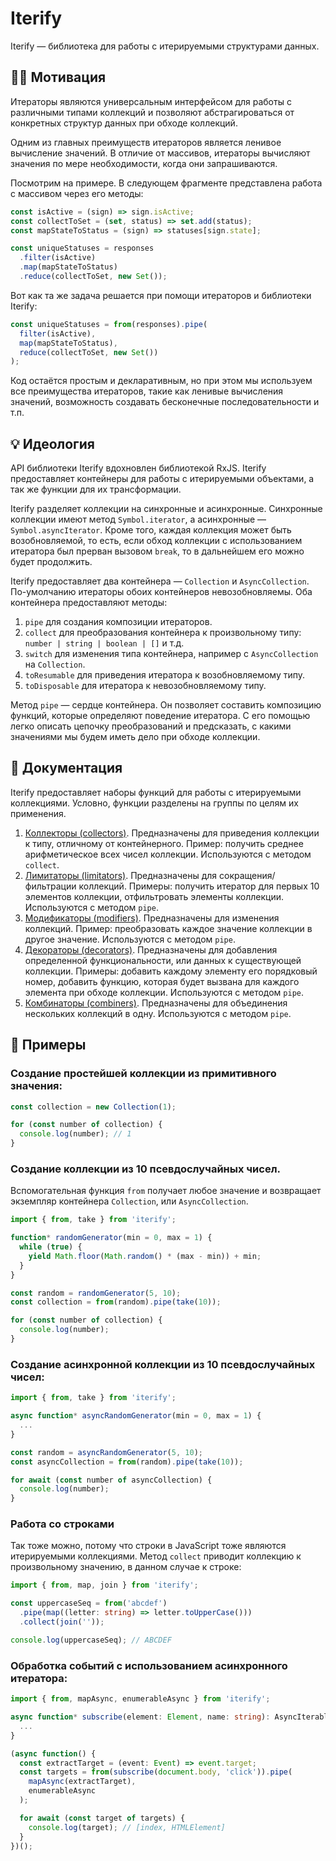 # Iterify

Iterify — библиотека для работы с итерируемыми структурами данных.

## 🧗‍♂️ Мотивация

Итераторы являются универсальным интерфейсом для работы с различными типами коллекций и позволяют абстрагироваться от конкретных структур данных при обходе коллекций.

Одним из главных преимуществ итераторов является ленивое вычисление значений. В отличие от массивов, итераторы вычисляют значения по мере необходимости, когда они запрашиваются.

Посмотрим на примере. В следующем фрагменте представлена работа с массивом через его методы:

```ts
const isActive = (sign) => sign.isActive;
const collectToSet = (set, status) => set.add(status);
const mapStateToStatus = (sign) => statuses[sign.state];

const uniqueStatuses = responses
  .filter(isActive)
  .map(mapStateToStatus)
  .reduce(collectToSet, new Set());
```

Вот как та же задача решается при помощи итераторов и библиотеки Iterify:

```ts
const uniqueStatuses = from(responses).pipe(
  filter(isActive),
  map(mapStateToStatus),
  reduce(collectToSet, new Set())
);
```

Код остаётся простым и декларативным, но при этом мы используем все преимущества итераторов, такие как ленивые вычисления значений, возможность создавать бесконечные последовательности и т.п.

## 💡 Идеология

API библиотеки Iterify вдохновлен библиотекой RxJS. Iterify предоставляет контейнеры для работы с итерируемыми объектами, а так же функции для их трансформации.

Iterify разделяет коллекции на синхронные и асинхронные. Синхронные коллекции имеют метод `Symbol.iterator`, а асинхронные — `Symbol.asyncIterator`. Кроме того, каждая коллекция может быть возобновляемой, то есть, если обход коллекции с использованием итератора был прерван вызовом `break`, то в дальнейшем его можно будет продолжить.

Iterify предоставляет два контейнера — `Collection` и `AsyncCollection`. По-умолчанию итераторы обоих контейнеров невозобновляемы. Оба контейнера предоставляют методы:

1. `pipe` для создания композиции итераторов.
2. `collect` для преобразования контейнера к произвольному типу: `number | string | boolean | []` и т.д.
3. `switch` для изменения типа контейнера, например с `AsyncCollection` на `Collection`.
4. `toResumable` для приведения итератора к возобновляемому типу.
5. `toDisposable` для итератора к невозобновляемому типу.

Метод `pipe` — сердце контейнера. Он позволяет составить композицию функций, которые определяют поведение итератора. С его помощью легко описать цепочку преобразований и предсказать, с какими значениями мы будем иметь дело при обходе коллекции.

## 🌚 Документация

Iterify предоставляет наборы функций для работы с итерируемыми коллекциями. Условно, функции разделены на группы по целям их применения.

1. [Коллекторы (collectors)](./collectors/). Предназначены для приведения коллекции к типу, отличному от контейнерного. Пример: получить среднее арифметическое всех чисел коллекции. Используются с методом `collect`.
2. [Лимитаторы (limitators)](./limitators/). Предназначены для сокращения/фильтрации коллекций. Примеры: получить итератор для первых 10 элементов коллекции, отфильтровать элементы коллекции. Используются с методом `pipe`.
3. [Модификаторы (modifiers)](./modifiers/). Предназначены для изменения коллекций. Пример: преобразовать каждое значение коллекции в другое значение. Используются с методом `pipe`.
4. [Декораторы (decorators)](./decorators/). Предназначены для добавления определенной функциональности, или данных к существующей коллекции. Примеры: добавить каждому элементу его порядковый номер, добавить функцию, которая будет вызвана для каждого элемента при обходе коллекции. Используются с методом `pipe`.
5. [Комбинаторы (combiners)](./combiners/). Предназначены для объединения нескольких коллекций в одну. Используются с методом `pipe`.

## 🍗 Примеры

### Создание простейшей коллекции из примитивного значения:

```ts
const collection = new Collection(1);

for (const number of collection) {
  console.log(number); // 1
}
```

### Создание коллекции из 10 псевдослучайных чисел.

Вспомогательная функция `from` получает любое значение и возвращает экземпляр контейнера `Collection`, или `AsyncCollection`.

```ts
import { from, take } from 'iterify';

function* randomGenerator(min = 0, max = 1) {
  while (true) {
    yield Math.floor(Math.random() * (max - min)) + min;
  }
}

const random = randomGenerator(5, 10);
const collection = from(random).pipe(take(10));

for (const number of collection) {
  console.log(number);
}
```

### Создание асинхронной коллекции из 10 псевдослучайных чисел:

```ts
import { from, take } from 'iterify';

async function* asyncRandomGenerator(min = 0, max = 1) {
  ...
}

const random = asyncRandomGenerator(5, 10);
const asyncCollection = from(random).pipe(take(10));

for await (const number of asyncCollection) {
  console.log(number);
}
```

### Работа со строками

Так тоже можно, потому что строки в JavaScript тоже являются итерируемыми коллекциями. Метод `collect` приводит коллекцию к произвольному значению, в данном случае к строке:

```ts
import { from, map, join } from 'iterify';

const uppercaseSeq = from('abcdef')
  .pipe(map((letter: string) => letter.toUpperCase()))
  .collect(join(''));

console.log(uppercaseSeq); // ABCDEF
```

### Обработка событий с использованием асинхронного итератора:

```ts
import { from, mapAsync, enumerableAsync } from 'iterify';

async function* subscribe(element: Element, name: string): AsyncIterableIterator<Event> {
  ...
}

(async function() {
  const extractTarget = (event: Event) => event.target;
  const targets = from(subscribe(document.body, 'click')).pipe(
    mapAsync(extractTarget),
    enumerableAsync
  );

  for await (const target of targets) {
    console.log(target); // [index, HTMLElement]
  }
})();
```
